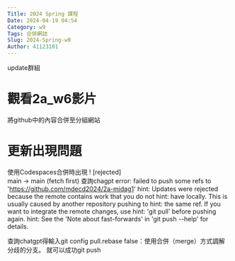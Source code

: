 ```yaml
---
Title: 2024 Spring 課程
Date: 2024-04-19 04:54
Category: w9
Tags: 合併網誌
Slug: 2024-Spring-w9
Author: 41123101
---
```


update群組

<!-- PELICAN_END_SUMMARY -->
# 觀看2a_w6影片
將github中的內容合併至分組網站
# 更新出現問題
使用Codespaces合併時出現 ! [rejected]   
main -> main (fetch first)
查詢chagpt
error: failed to push some refs to 'https://github.com/mdecd2024/2a-midag1'
hint: Updates were rejected because the remote contains work that you do not
hint: have locally. This is usually caused by another repository pushing to
hint: the same ref. If you want to integrate the remote changes, use
hint: 'git pull' before pushing again.
hint: See the 'Note about fast-forwards' in 'git push --help' for details.

查詢chatgpt得輸入git config pull.rebase false：使用合併（merge）方式調解分歧的分支。
就可以成功git push
